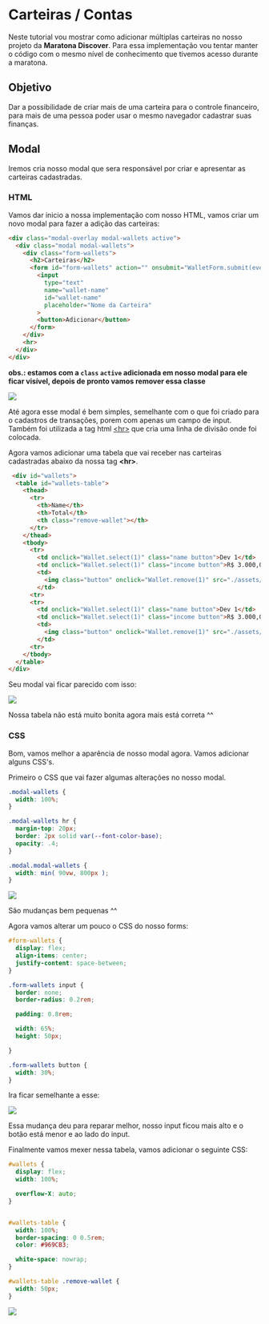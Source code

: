 # Carteiras / Contas

Neste tutorial vou mostrar como adicionar múltiplas carteiras no nosso projeto da **Maratona Discover**. 
Para essa implementação vou tentar manter o código com o mesmo nível de conhecimento que tivemos acesso durante a maratona. 

## Objetivo

Dar a possibilidade de criar mais de uma carteira para o controle financeiro, para mais de uma pessoa poder usar o mesmo navegador cadastrar suas finanças.

## Modal

Iremos cria nosso modal que sera responsável por criar e apresentar as carteiras cadastradas.

### HTML
Vamos dar inicio a nossa implementação com nosso HTML, vamos criar um novo modal para fazer a adição das carteiras:

```html
<div class="modal-overlay modal-wallets active">
  <div class="modal modal-wallets">
    <div class="form-wallets">
      <h2>Carteiras</h2>
      <form id="form-wallets" action="" onsubmit="WalletForm.submit(event)">
        <input 
          type="text" 
          name="wallet-name" 
          id="wallet-name"
          placeholder="Nome da Carteira"
        >
        <button>Adicionar</button>
      </form>
    </div>
    <hr>
  </div>
</div>
```
**obs.: estamos com a `class` `active` adicionada em nosso modal para ele ficar visível, depois de pronto vamos remover essa classe**

[![](./assets/wallet_modal_html_form.svg)](./assets/wallet_modal_html_form.svg)

Até agora esse modal é bem simples, semelhante com o que foi criado para o cadastros de transações, porem com apenas um campo de input.
Também foi utilizada a tag html [\<hr\>](https://developer.mozilla.org/pt-BR/docs/Web/HTML/Element/hr) que cria uma linha de divisão onde foi colocada.

Agora vamos adicionar uma tabela que vai receber nas carteiras cadastradas abaixo da nossa tag **\<hr\>**.

```html
 <div id="wallets">
  <table id="wallets-table">
    <thead>
      <tr>
        <th>Name</th>
        <th>Total</th>
        <th class="remove-wallet"></th>
      </tr>
    </thead>
    <tbody>
      <tr>
        <td onclick="Wallet.select(1)" class="name button">Dev 1</td>
        <td onclick="Wallet.select(1)" class="income button">R$ 3.000,00</td>
        <td>
          <img class="button" onclick="Wallet.remove(1)" src="./assets/minus.svg" alt="Remover carteira">
        </td>
      <tr>
      <tr>
        <td onclick="Wallet.select(1)" class="name button">Dev 1</td>
        <td onclick="Wallet.select(1)" class="income button">R$ 3.000,00</td>
        <td>
          <img class="button" onclick="Wallet.remove(1)" src="./assets/minus.svg" alt="Remover carteira">
        </td>
      <tr>
    </tbody>
  </table>
</div>
```

Seu modal vai ficar parecido com isso:

[![](./assets/wallet_modal_html_table.svg)](./assets/wallet_modal_html_table.svg)

Nossa tabela não está muito bonita agora mais está correta ^^

### CSS

Bom, vamos melhor a aparência de nosso modal agora. Vamos adicionar alguns CSS's.

Primeiro o CSS que vai fazer algumas alterações no nosso modal.

```css
.modal-wallets {
  width: 100%;
}

.modal-wallets hr {
  margin-top: 20px;
  border: 2px solid var(--font-color-base);
  opacity: .4;
}

.modal.modal-wallets {
  width: min( 90vw, 800px );
}
```
[![](./assets/wallet_modal_css_modal.svg)](./assets/wallet_modal_css_modal.svg)

São mudanças bem pequenas ^^

Agora vamos alterar um pouco o CSS do nosso forms:

```css
#form-wallets {
  display: flex;
  align-items: center;
  justify-content: space-between;
}

.form-wallets input {
  border: none;
  border-radius: 0.2rem;

  padding: 0.8rem;

  width: 65%;
  height: 50px;

}

.form-wallets button {
  width: 30%;
}
```

Ira ficar semelhante a esse:

[![](./assets/wallet_modal_css_form.svg)](./assets/wallet_modal_css_form.svg)

Essa mudança deu para reparar melhor, nosso input ficou mais alto e o botão está menor e ao lado do input.

Finalmente vamos mexer nessa tabela, vamos adicionar o seguinte CSS:

```css
#wallets {
  display: flex;
  width: 100%;

  overflow-X: auto;
}


#wallets-table {
  width: 100%;
  border-spacing: 0 0.5rem;
  color: #969CB3;  

  white-space: nowrap;
}

#wallets-table .remove-wallet {
  width: 50px;
}
```
[![](./assets/wallet_modal_complete.svg)](./assets/wallet_modal_complete.svg)